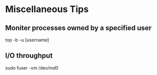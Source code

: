 # Miscellaneous Tips

## Moniter processes owned by a specified user

top -b -u [username] 

##  I/O throughput

sudo fuser -vm /dev/md0